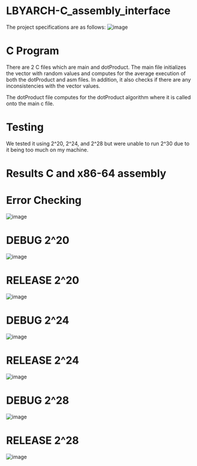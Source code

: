 # LBYARCH-C_assembly_interface

The project specifications are as follows:
![image](https://github.com/Marcusgb21/LBYARCH-C_assembly_interface/assets/64012244/0035496c-1fa0-4eb1-8d1e-c01e95748a3e)

# C Program
There are 2 C files which are main and dotProduct. The main file initializes the vector with random values and computes for the average execution of both the dotProduct and asm files. In addition, it also checks if there are any inconsistencies with the vector values. 

The dotProduct file computes for the dotProduct algorithm where it is called onto the main c file.

# Testing
We tested it using 2^20, 2^24, and 2^28 but were unable to run 2^30 due to it being too much on my machine. 

# Results C and x86-64 assembly
# Error Checking
![image](https://github.com/Marcusgb21/LBYARCH-x86-to-C-interface/assets/64012244/5cdac315-f5e6-4742-b08e-f2647817babc)

# DEBUG 2^20
![image](https://github.com/Marcusgb21/LBYARCH-x86-to-C-interface/assets/64012244/9b5796e0-f437-4fdd-9d5f-0a192d7bbbb5)


# RELEASE 2^20
![image](https://github.com/Marcusgb21/LBYARCH-x86-to-C-interface/assets/64012244/20048e17-556e-4828-a99c-67035081afcf)


# DEBUG 2^24
![image](https://github.com/Marcusgb21/LBYARCH-x86-to-C-interface/assets/64012244/8af07655-5f4b-41ad-a1c7-812a791df15d)


# RELEASE 2^24
![image](https://github.com/Marcusgb21/LBYARCH-x86-to-C-interface/assets/64012244/8dbe9dfe-48bc-4c3b-aa2a-f8f128a4c1b6)


# DEBUG 2^28
![image](https://github.com/Marcusgb21/LBYARCH-x86-to-C-interface/assets/64012244/ba6af02b-79af-4ffe-b5da-f5e4ebaf84a7)


# RELEASE 2^28
![image](https://github.com/Marcusgb21/LBYARCH-x86-to-C-interface/assets/64012244/a3019521-c54e-4bad-b8de-6d7578c89bc7)








